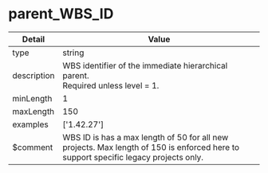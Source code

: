 # parent_WBS_ID
| Detail | Value |
| ------ | ----- |
| type | string |
| description | WBS identifier of the immediate hierarchical parent.<br/> Required unless level = 1. |
| minLength | 1 |
| maxLength | 150 |
| examples | ['1.42.27'] |
| $comment | WBS ID is has a max length of 50 for all new projects. Max length of 150 is enforced here to support specific legacy projects only. |
